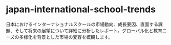 # japan-international-school-trends
日本におけるインターナショナルスクールの市場動向、成長要因、直面する課題、そして将来の展望について詳細に分析したレポート。グローバル化と教育ニーズの多様化を背景とした市場の変容を概観します。
